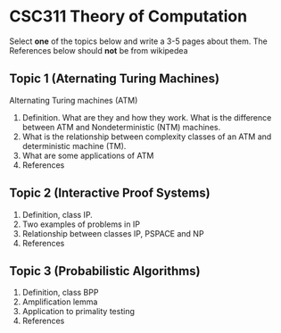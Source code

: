 # CSC311 Theory of Computation

Select **one** of the topics below and write a 3-5 pages about them. The References below should **not** be from wikipedea

## Topic 1 (Aternating Turing Machines)
Alternating Turing machines (ATM)
1. Definition. What are they and how they work. What is the difference between ATM and Nondeterministic (NTM) machines.
1. What is the relationship between complexity classes of an ATM and deterministic machine (TM).
1. What are some applications of ATM
1. References

## Topic 2 (Interactive Proof Systems)
1. Definition, class IP.
1. Two examples of problems in IP
1. Relationship between classes IP, PSPACE and NP
1. References

## Topic 3 (Probabilistic Algorithms)
1. Definition, class BPP
1. Amplification lemma
1. Application to primality testing
1. References

